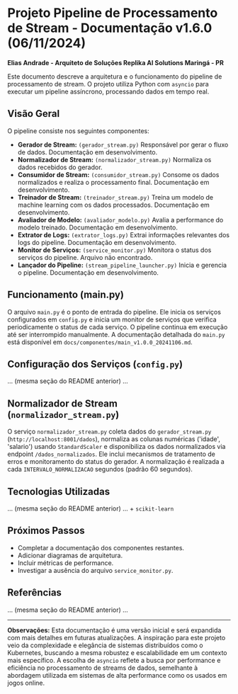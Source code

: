 # Projeto Pipeline de Processamento de Stream - Documentação v1.6.0 (06/11/2024)

**Elias Andrade - Arquiteto de Soluções Replika AI Solutions Maringá - PR**

Este documento descreve a arquitetura e o funcionamento do pipeline de processamento de stream.  O projeto utiliza Python com `asyncio` para executar um pipeline assíncrono, processando dados em tempo real.

## Visão Geral

O pipeline consiste nos seguintes componentes:

* **Gerador de Stream:**  `(gerador_stream.py)` Responsável por gerar o fluxo de dados.  Documentação em desenvolvimento.
* **Normalizador de Stream:** `(normalizador_stream.py)` Normaliza os dados recebidos do gerador.
* **Consumidor de Stream:** `(consumidor_stream.py)` Consome os dados normalizados e realiza o processamento final. Documentação em desenvolvimento.
* **Treinador de Stream:** `(treinador_stream.py)` Treina um modelo de machine learning com os dados processados. Documentação em desenvolvimento.
* **Avaliador de Modelo:** `(avaliador_modelo.py)` Avalia a performance do modelo treinado. Documentação em desenvolvimento.
* **Extrator de Logs:** `(extrator_logs.py)` Extrai informações relevantes dos logs do pipeline. Documentação em desenvolvimento.
* **Monitor de Serviços:** `(service_monitor.py)` Monitora o status dos serviços do pipeline.  Arquivo não encontrado.
* **Lançador do Pipeline:** `(stream_pipeline_launcher.py)` Inicia e gerencia o pipeline. Documentação em desenvolvimento.


## Funcionamento (main.py)

O arquivo `main.py` é o ponto de entrada do pipeline. Ele inicia os serviços configurados em `config.py` e inicia um monitor de serviços que verifica periodicamente o status de cada serviço.  O pipeline continua em execução até ser interrompido manualmente.  A documentação detalhada do `main.py` está disponível em `docs/componentes/main_v1.0.0_20241106.md`.

## Configuração dos Serviços (`config.py`)

... (mesma seção do README anterior) ...

## Normalizador de Stream (`normalizador_stream.py`)

O serviço `normalizador_stream.py` coleta dados do `gerador_stream.py` (`http://localhost:8001/dados`), normaliza as colunas numéricas ('idade', 'salario') usando `StandardScaler` e disponibiliza os dados normalizados via endpoint `/dados_normalizados`.  Ele inclui mecanismos de tratamento de erros e monitoramento do status do gerador. A normalização é realizada a cada `INTERVALO_NORMALIZACAO` segundos (padrão 60 segundos).

## Tecnologias Utilizadas

... (mesma seção do README anterior) ...  + `scikit-learn`

## Próximos Passos

* Completar a documentação dos componentes restantes.
* Adicionar diagramas de arquitetura.
* Incluir métricas de performance.
* Investigar a ausência do arquivo `service_monitor.py`.


## Referências

... (mesma seção do README anterior) ...


---

**Observações:** Esta documentação é uma versão inicial e será expandida com mais detalhes em futuras atualizações.  A inspiração para este projeto veio da complexidade e elegância de sistemas distribuídos como o Kubernetes, buscando a mesma robustez e escalabilidade em um contexto mais específico.  A escolha de `asyncio` reflete a busca por performance e eficiência no processamento de streams de dados, semelhante à abordagem utilizada em sistemas de alta performance como os usados em jogos online.
